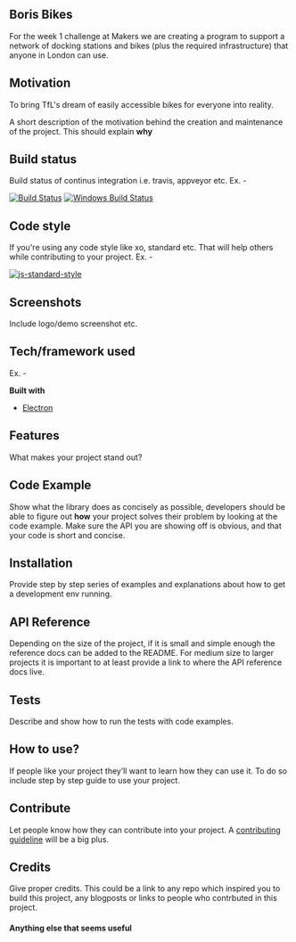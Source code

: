 ## Boris Bikes

For the week 1 challenge at Makers we are creating a program to support a network of docking stations and bikes (plus the required infrastructure) that anyone in London can use.

## Motivation

To bring TfL's dream of easily accessible bikes for everyone into reality.

A short description of the motivation behind the creation and maintenance of the project. This should explain  **why**

## Build status

Build status of continus integration i.e. travis, appveyor etc. Ex. -

[![Build Status](https://camo.githubusercontent.com/fa00b92302c0b97620b5a33bded99e3c09436479/68747470733a2f2f7472617669732d63692e6f72672f616b6173686e696d6172652f666f636f2e7376673f6272616e63683d6d6173746572)](https://travis-ci.org/akashnimare/foco)  [![Windows Build Status](https://camo.githubusercontent.com/5e793870fb73577fd32a199e946c4a99ec5e53f3/68747470733a2f2f63692e6170707665796f722e636f6d2f6170692f70726f6a656374732f7374617475732f6769746875622f616b6173686e696d6172652f666f636f3f6272616e63683d6d6173746572267376673d74727565)](https://ci.appveyor.com/project/akashnimare/foco/branch/master)

## Code style

If you're using any code style like xo, standard etc. That will help others while contributing to your project. Ex. -

[![js-standard-style](https://camo.githubusercontent.com/d0f65430681b67b7104f6130ada8c098ec5f66ba/68747470733a2f2f696d672e736869656c64732e696f2f62616467652f636f64652532307374796c652d7374616e646172642d627269676874677265656e2e7376673f7374796c653d666c6174)](https://github.com/feross/standard)

## Screenshots

Include logo/demo screenshot etc.

## Tech/framework used

Ex. -

**Built with**

-   [Electron](https://electron.atom.io/)

## Features

What makes your project stand out?

## Code Example

Show what the library does as concisely as possible, developers should be able to figure out  **how**  your project solves their problem by looking at the code example. Make sure the API you are showing off is obvious, and that your code is short and concise.

## Installation

Provide step by step series of examples and explanations about how to get a development env running.

## API Reference

Depending on the size of the project, if it is small and simple enough the reference docs can be added to the README. For medium size to larger projects it is important to at least provide a link to where the API reference docs live.

## Tests

Describe and show how to run the tests with code examples.

## How to use?

If people like your project they’ll want to learn how they can use it. To do so include step by step guide to use your project.

## Contribute

Let people know how they can contribute into your project. A  [contributing guideline](https://github.com/zulip/zulip-electron/blob/master/CONTRIBUTING.md)  will be a big plus.

## Credits

Give proper credits. This could be a link to any repo which inspired you to build this project, any blogposts or links to people who contrbuted in this project.

#### Anything else that seems useful
